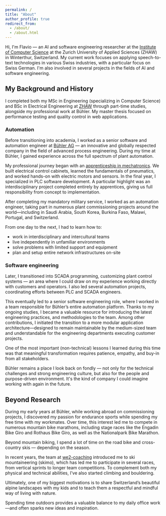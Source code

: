 ```yaml
---
permalink: /
title: "About"
author_profile: true
redirect_from: 
  - /about/
  - /about.html
---
```


Hi, I'm Flavio — an AI and software engineering researcher at the [Institute of Computer Science](https://www.zhaw.ch/en/engineering/institutes-centres/init) at the Zurich University of Applied Sciences (ZHAW) in Winterthur, Switzerland.
My current work focuses on applying speech-to-text technologies in various Swiss industries, with a particular focus on Swiss German. I'm also involved in several projects in the fields of AI and software engineering.

## My Background and History

I completed both my MSc in Engineering (specializing in Computer Science) and BSc in Electrical Engineering at [ZHAW](https://www.zhaw.ch/en/engineering) through part-time studies, alongside my professional work at Bühler. My master thesis focused on performance testing and quality control in web applications.

### Automation

Before transitioning into academia, I worked as a senior software and automation engineer at [Bühler AG](https://www.buhlergroup.com) — an innovative and globally respected company in the field of advanced process engineering. During my time at Bühler, I gained experience across the full spectrum of plant automation.

My professional journey began with an [apprenticeship in mechatronics](https://www.buhlergroup.com/global/de/purpose-community/next-generation/apprenticeships/uzwil/automatiker-in.html). We built electrical control cabinets, learned the fundamentals of pneumatics, and worked hands-on with electric motors and sensors. In the final year, I specialized in PLC software development. A particular highlight was an interdisciplinary project completed entirely by apprentices, giving us full responsibility from concept to implementation.

After completing my mandatory military service, I worked as an automation engineer, taking part in numerous plant commissioning projects around the world—including in Saudi Arabia, South Korea, Burkina Faso, Malawi, Portugal, and Switzerland.

From one day to the next, I had to learn how to:

- work in interdisciplinary and intercultural teams
- live independently in unfamiliar environments
- solve problems with limited support and equipment
- plan and setup entire network infrastructures on-site

### Software engineering

Later, I transitioned into SCADA programming, customizing plant control systems — an area where I could draw on my experience working directly with customers and operators. I also led several automation projects, coordinating efforts between PLC and SCADA engineers.

This eventually led to a senior software engineering role, where I worked in a team responsible for Bühler’s entire automation platform. Thanks to my ongoing studies, I became a valuable resource for introducing the latest engineering practices, and methodologies to the team. Among other contributions, I initiated the transition to a more modular application architecture—designed to remain maintainable by the medium-sized team and understandable for the engineering departments executing customer projects.

One of the most important (non-technical) lessons I learned during this time was that meaningful transformation requires patience, empathy, and buy-in from all stakeholders.

Bühler remains a place I look back on fondly — not only for the technical challenges and strong engineering culture, but also for the people and purpose-driven environment. It's the kind of company I could imagine working with again in the future.

## Beyond Research

During my early years at Bühler, while working abroad on commissioning projects, I discovered my passion for endurance sports while spending my free time with my workmates. Over time, this interest led me to compete in numerous mountain bike marathons, including stage races like the Engadin Bike Giro and Rothaus Bike Giro, as well as the Nationalpark Bike Marathon.

Beyond mountain biking, I spend a lot of time on the road bike and cross-country skis — depending on the season.

In recent years, the team at [we2-coaching](https://www.we2-coaching.ch/) introduced me to ski mountaineering (skimo), which has led me to participate in several races, from vertical sprints to longer team competitions. To complement both my physical and technical abilities, I’ve also started climbing and bouldering.

Ultimately, one of my biggest motivations is to share Switzerland’s beautiful alpine landscapes with my kids and to teach them a respectful and mindful way of living with nature.

Spending time outdoors provides a valuable balance to my daily office work—and often sparks new ideas and inspiration.
